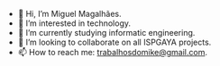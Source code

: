 - 👋 Hi, I’m Miguel Magalhães.
- 👀 I’m interested in technology.
- 🌱 I’m currently studying informatic engineering.
- 💞️ I’m looking to collaborate on all ISPGAYA projects.
- 📫 How to reach me: trabalhosdomike@gmail.com.

<!---
MiguellMagalhaes/MiguellMagalhaes is a ✨ special ✨ repository because its `README.md` (this file) appears on your GitHub profile.
You can click the Preview link to take a look at your changes.
--->
